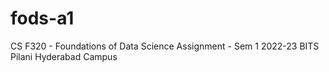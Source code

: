 # fods-a1

CS F320 - Foundations of Data Science Assignment - Sem 1 2022-23
BITS Pilani Hyderabad Campus
